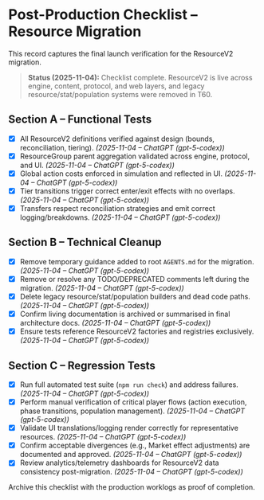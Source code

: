 # Post-Production Checklist – Resource Migration

This record captures the final launch verification for the ResourceV2 migration.

> **Status (2025-11-04):** Checklist complete. ResourceV2 is live across engine, content, protocol, and web layers, and legacy resource/stat/population systems were removed in T60.

## Section A – Functional Tests

- [x] All ResourceV2 definitions verified against design (bounds, reconciliation, tiering). _(2025-11-04 – ChatGPT (gpt-5-codex))_
- [x] ResourceGroup parent aggregation validated across engine, protocol, and UI. _(2025-11-04 – ChatGPT (gpt-5-codex))_
- [x] Global action costs enforced in simulation and reflected in UI. _(2025-11-04 – ChatGPT (gpt-5-codex))_
- [x] Tier transitions trigger correct enter/exit effects with no overlaps. _(2025-11-04 – ChatGPT (gpt-5-codex))_
- [x] Transfers respect reconciliation strategies and emit correct logging/breakdowns. _(2025-11-04 – ChatGPT (gpt-5-codex))_

## Section B – Technical Cleanup

- [x] Remove temporary guidance added to root `AGENTS.md` for the migration. _(2025-11-04 – ChatGPT (gpt-5-codex))_
- [x] Remove or resolve any TODO/DEPRECATED comments left during the migration. _(2025-11-04 – ChatGPT (gpt-5-codex))_
- [x] Delete legacy resource/stat/population builders and dead code paths. _(2025-11-04 – ChatGPT (gpt-5-codex))_
- [x] Confirm living documentation is archived or summarised in final architecture docs. _(2025-11-04 – ChatGPT (gpt-5-codex))_
- [x] Ensure tests reference ResourceV2 factories and registries exclusively. _(2025-11-04 – ChatGPT (gpt-5-codex))_

## Section C – Regression Tests

- [x] Run full automated test suite (`npm run check`) and address failures. _(2025-11-04 – ChatGPT (gpt-5-codex))_
- [x] Perform manual verification of critical player flows (action execution, phase transitions, population management). _(2025-11-04 – ChatGPT (gpt-5-codex))_
- [x] Validate UI translations/logging render correctly for representative resources. _(2025-11-04 – ChatGPT (gpt-5-codex))_
- [x] Confirm acceptable divergences (e.g., Market effect adjustments) are documented and approved. _(2025-11-04 – ChatGPT (gpt-5-codex))_
- [x] Review analytics/telemetry dashboards for ResourceV2 data consistency post-migration. _(2025-11-04 – ChatGPT (gpt-5-codex))_

Archive this checklist with the production worklogs as proof of completion.
